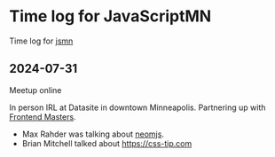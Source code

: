 # Time log for JavaScriptMN

Time log for [jsmn](../770)

## 2024-07-31

Meetup online

In person IRL at Datasite in downtown Minneapolis. Partnering up with [Frontend Masters](../773).

- Max Rahder was talking about [neomjs](../774).
- Brian Mitchell talked about <https://css-tip.com>
